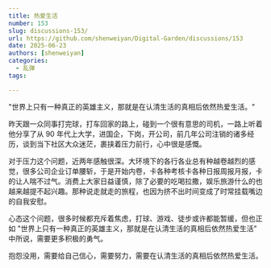 ```yaml
---
title: 热爱生活
number: 153
slug: discussions-153/
url: https://github.com/shenweiyan/Digital-Garden/discussions/153
date: 2025-06-23
authors: [shenweiyan]
categories: 
  - 乱弹
tags: 

---
```


"世界上只有一种真正的英雄主义，那就是在认清生活的真相后依然热爱生活。"

<!-- more -->

昨天跟一众同事打完球，打车回家的路上，碰到一个很有意思的司机，一路上听着他分享了从 90 年代上大学，进国企，下岗，开公司，前几年公司注销的诸多经历，谈到当下社区大众迷茫，裹挟着压力前行，心中很是感慨。

对于压力这个问题，近两年感触很深。大环境下的各行各业总有种越卷越烈的感觉，很多公司企业订单腰斩，于是开始内卷，卡各种考核卡各种日报周报月报，卡的让人喘不过气。消费上大家日益谨慎，除了必要的吃喝拉撒，娱乐旅游什么的也越来越提不起兴趣。那种说走就走的旅程，也因为挤不出时间变成了时常挂载嘴边的自我安慰。

心态这个问题，很多时候都充斥着焦虑，打球、游戏、徒步或许都能暂缓，但也正如 "世界上只有一种真正的英雄主义，那就是在认清生活的真相后依然热爱生活" 中所说，需要更多积极的勇气。

抱怨没用，需要给自己信心，需要努力，需要在认清生活的真相后依然热爱生活。


<script src="https://giscus.app/client.js"
	data-repo="shenweiyan/Digital-Garden"
	data-repo-id="R_kgDOKgxWlg"
	data-mapping="number"
	data-term="153"
	data-reactions-enabled="1"
	data-emit-metadata="0"
	data-input-position="bottom"
	data-theme="light"
	data-lang="zh-CN"
	crossorigin="anonymous"
	async>
</script>
